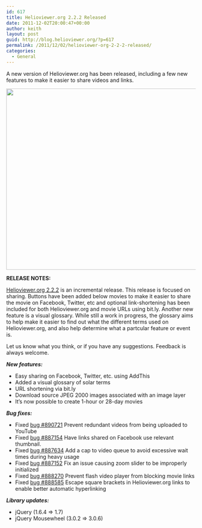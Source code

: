 ```yaml
---
id: 617
title: Helioviewer.org 2.2.2 Released
date: 2011-12-02T20:00:47+00:00
author: keith
layout: post
guid: http://blog.helioviewer.org/?p=617
permalink: /2011/12/02/helioviewer-org-2-2-2-released/
categories:
  - General
---
```

A new version of Helioviewer.org has been released, including a few new features to make it easier to share videos and links.

<p style="text-align: center;">
  <a href="https://helioviewer-project.github.io/images/uploads/2011/12/Helioviewer_social_media_icons.png"><img class="aligncenter size-full wp-image-618" title="Helioviewer_social_media_icons" src="https://helioviewer-project.github.io/images/uploads/2011/12/Helioviewer_social_media_icons.png" alt="" width="662" height="482"   sizes="(max-width: 662px) 100vw, 662px" /></a>
</p>

**RELEASE NOTES:**

[Helioviewer.org 2.2.2](https://launchpad.net/helioviewer.org/2.2/2.2.2) is an incremental release. This release is focused on sharing. Buttons have been added below movies to make it easier to share the movie on Facebook, Twitter, etc and optional link-shortening has been included for both Helioviewer.org and movie URLs using bit.ly. Another new feature is a visual glossary. While still a work in progress, the glossary aims to help make it easier to find out what the different terms used on Helioviewer.org, and also help determine what a partcular feature or event is.

Let us know what you think, or if you have any suggestions. Feedback is always welcome.

_**New features:**_

* Easy sharing on Facebook, Twitter, etc. using AddThis  
* Added a visual glossary of solar terms  
* URL shortening via bit.ly  
* Download source JPEG 2000 images associated with an image layer  
* It&#8217;s now possible to create 1-hour or 28-day movies

_**Bug fixes:**_

* Fixed [bug #890721](https://bugs.launchpad.net/helioviewer.org/+bug/890721) Prevent redundant videos from being uploaded to YouTube  
* Fixed [bug #887154](https://bugs.launchpad.net/helioviewer.org/+bug/887154) Have links shared on Facebook use relevant thumbnail.  
* Fixed [bug #887634](https://bugs.launchpad.net/helioviewer.org/+bug/887634) Add a cap to video queue to avoid excessive wait times during heavy usage  
* Fixed [bug #887152](https://bugs.launchpad.net/helioviewer.org/+bug/887152) Fix an issue causing zoom slider to be improperly initialized  
* Fixed [bug #888270](https://bugs.launchpad.net/helioviewer.org/+bug/888270) Prevent flash video player from blocking movie links  
* Fixed [bug #888585](https://bugs.launchpad.net/helioviewer.org/+bug/888585) Escape square brackets in Helioviewer.org links to enable better automatic hyperlinking

_**Library updates:**_

* jQuery (1.6.4 => 1.7)  
* jQuery Mousewheel (3.0.2 => 3.0.6)

